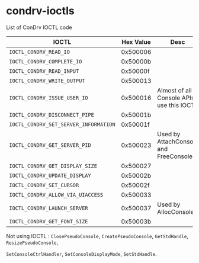 # condrv-ioctls
List of ConDrv IOCTL code

| IOCTL                               	| Hex Value 	| Desc                                      	|
|-------------------------------------	|-----------	|-------------------------------------------	|
| `IOCTL_CONDRV_READ_IO`               	| 0x500006  	|                                           	|
| `IOCTL_CONDRV_COMPLETE_IO`            	| 0x50000b  	|                                           	|
| `IOCTL_CONDRV_READ_INPUT`             	| 0x50000f  	|                                           	|
| `IOCTL_CONDRV_WRITE_OUTPUT`           	| 0x500013  	|                                           	|
| `IOCTL_CONDRV_ISSUE_USER_IO`          	| 0x500016  	| Almost of all Console APIs use this IOCTL 	|
| `IOCTL_CONDRV_DISCONNECT_PIPE`        	| 0x50001b  	|                                           	|
| `IOCTL_CONDRV_SET_SERVER_INFORMATION` 	| 0x50001f  	|                                           	|
| `IOCTL_CONDRV_GET_SERVER_PID`         	| 0x500023  	| Used by AttachConsole and FreeConsole     	|
| `IOCTL_CONDRV_GET_DISPLAY_SIZE`       	| 0x500027  	|                                           	|
| `IOCTL_CONDRV_UPDATE_DISPLAY`         	| 0x50002b  	|                                           	|
| `IOCTL_CONDRV_SET_CURSOR`             	| 0x50002f  	|                                           	|
| `IOCTL_CONDRV_ALLOW_VIA_UIACCESS`     	| 0x500033  	|                                           	|
| `IOCTL_CONDRV_LAUNCH_SERVER`          	| 0x500037  	| Used by AllocConsole                      	|
| `IOCTL_CONDRV_GET_FONT_SIZE`          	| 0x50003b  	|                                           	|

Not using IOCTL : `ClosePseudoConsole`, `CreatePseudoConsole`, `GetStdHandle`, `ResizePseudoConsole`,

`SetConsoleCtrlHandler`, `SetConsoleDisplayMode`, `SetStdHandle`.
